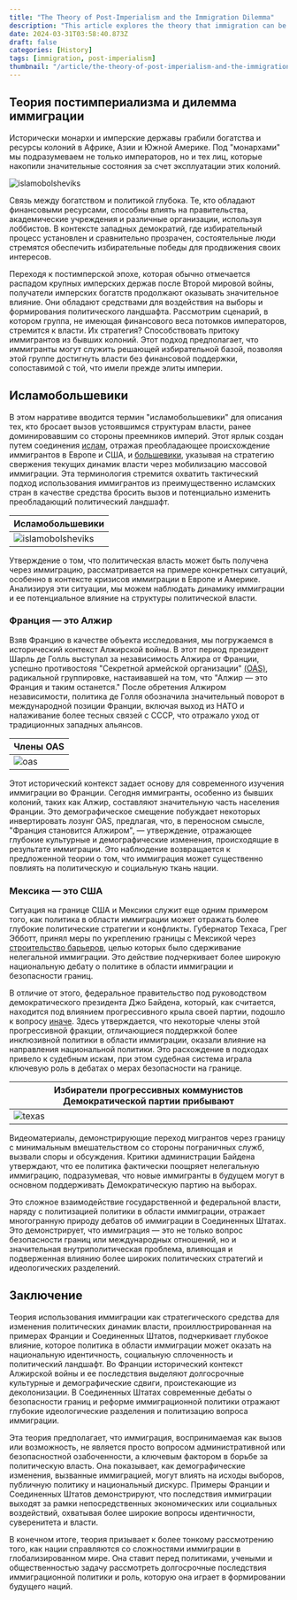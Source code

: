 ```yaml
---
title: "The Theory of Post-Imperialism and the Immigration Dilemma"
description: "This article explores the theory that immigration can be strategically used to influence political power dynamics, using historical and contemporary examples from France and the United States. It delves into the ways in which demographic changes, prompted by immigration, can significantly impact national identity, electoral politics, and the broader socio-political landscape. Through the lens of the Algerian War's aftermath in France and border security debates in the US, the article illustrates the complex interplay between immigration policies and political strategies."
date: 2024-03-31T03:58:40.873Z
draft: false
categories: [History]
tags: [immigration, post-imperialism]
thumbnail: "/article/the-theory-of-post-imperialism-and-the-immigration-dilemma/thumb.png"
---
```


## Теория постимпериализма и дилемма иммиграции

Исторически монархи и имперские державы грабили богатства и ресурсы колоний в Африке, Азии и Южной Америке. Под "монархами" мы подразумеваем не только императоров, но и тех лиц, которые накопили значительные состояния за счет эксплуатации этих колоний.

![islamobolsheviks](/article/the-theory-of-post-imperialism-and-the-immigration-dilemma/imperator.png)

Связь между богатством и политикой глубока. Те, кто обладают финансовыми ресурсами, способны влиять на правительства, академические учреждения и различные организации, используя лоббистов. В контексте западных демократий, где избирательный процесс установлен и сравнительно прозрачен, состоятельные люди стремятся обеспечить избирательные победы для продвижения своих интересов.

Переходя к постимперской эпохе, которая обычно отмечается распадом крупных имперских держав после Второй мировой войны, получатели имперских богатств продолжают оказывать значительное влияние. Они обладают средствами для воздействия на выборы и формирования политического ландшафта. Рассмотрим сценарий, в котором группа, не имеющая финансового веса потомков императоров, стремится к власти. Их стратегия? Способствовать притоку иммигрантов из бывших колоний. Этот подход предполагает, что иммигранты могут служить решающей избирательной базой, позволяя этой группе достигнуть власти без финансовой поддержки, сопоставимой с той, что имели прежде элиты империи.

## Исламобольшевики

В этом нарративе вводится термин "исламобольшевики" для описания тех, кто бросает вызов устоявшимся структурам власти, ранее доминировавшим со стороны преемников империй. Этот ярлык создан путем соединения [ислам](https://en.wikipedia.org/wiki/Islam), отражая преобладающее происхождение иммигрантов в Европе и США, и [большевики](https://en.wikipedia.org/wiki/Bolsheviks), указывая на стратегию свержения текущих динамик власти через мобилизацию массовой иммиграции. Эта терминология стремится охватить тактический подход использования иммигрантов из преимущественно исламских стран в качестве средства бросить вызов и потенциально изменить преобладающий политический ландшафт.

|Исламобольшевики|
|---------------|
|![islamobolsheviks](/article/the-theory-of-post-imperialism-and-the-immigration-dilemma/islamobolsheviks.png)|

Утверждение о том, что политическая власть может быть получена через иммиграцию, рассматривается на примере конкретных ситуаций, особенно в контексте кризисов иммиграции в Европе и Америке. Анализируя эти ситуации, мы можем наблюдать динамику иммиграции и ее потенциальное влияние на структуры политической власти.

### Франция — это Алжир

Взяв Францию в качестве объекта исследования, мы погружаемся в исторический контекст Алжирской войны. В этот период президент Шарль де Голль выступал за независимость Алжира от Франции, успешно противостояя "Секретной армейской организации" [(OAS)](https://en.wikipedia.org/wiki/Organisation_arm%C3%A9e_secr%C3%A8te), радикальной группировке, настаивавшей на том, что "Алжир — это Франция и таким останется." После обретения Алжиром независимости, политика де Голля обозначила значительный поворот в международной позиции Франции, включая выход из НАТО и налаживание более тесных связей с СССР, что отражало уход от традиционных западных альянсов.

|Члены OAS|
|---------|
|![oas](/article/the-theory-of-post-imperialism-and-the-immigration-dilemma/oas.png)|

Этот исторический контекст задает основу для современного изучения иммиграции во Франции. Сегодня иммигранты, особенно из бывших колоний, таких как Алжир, составляют значительную часть населения Франции. Это демографическое смещение побуждает некоторых инвертировать лозунг OAS, предлагая, что, в переносном смысле, "Франция становится Алжиром", — утверждение, отражающее глубокие культурные и демографические изменения, происходящие в результате иммиграции. Это наблюдение возвращается к предложенной теории о том, что иммиграция может существенно повлиять на политическую и социальную ткань нации.


### Мексика — это США

Ситуация на границе США и Мексики служит еще одним примером того, как политика в области иммиграции может отражать более глубокие политические стратегии и конфликты. Губернатор Техаса, Грег Эбботт, принял меры по укреплению границы с Мексикой через [строительство барьеров](https://gov.texas.gov/news/post/governor-abbott-signs-historic-border-security-measures-in-brownsville), целью которых было сдерживание нелегальной иммиграции. Это действие подчеркивает более широкую национальную дебату о политике в области иммиграции и безопасности границ.

В отличие от этого, федеральное правительство под руководством демократического президента Джо Байдена, который, как считается, находится под влиянием прогрессивного крыла своей партии, подошло к вопросу [иначе](https://edition.cnn.com/2024/01/14/politics/immigration-texas-border-dhs-letter-ken-paxton/index.html). Здесь утверждается, что некоторые члены этой прогрессивной фракции, отличающиеся поддержкой более инклюзивной политики в области иммиграции, оказали влияние на направления национальной политики. Это расхождение в подходах привело к судебным искам, при этом судебная система играла ключевую роль в дебатах о мерах безопасности на границе.

|Избиратели прогрессивных коммунистов Демократической партии прибывают|
|----------------|
|![texas](/article/the-theory-of-post-imperialism-and-the-immigration-dilemma/texas.png)|

Видеоматериалы, демонстрирующие переход мигрантов через границу с минимальным вмешательством со стороны пограничных служб, вызвали споры и обсуждения. Критики администрации Байдена утверждают, что ее политика фактически поощряет нелегальную иммиграцию, подразумевая, что новые иммигранты в будущем могут в основном поддерживать Демократическую партию на выборах.

Это сложное взаимодействие государственной и федеральной власти, наряду с политизацией политики в области иммиграции, отражает многогранную природу дебатов об иммиграции в Соединенных Штатах. Это демонстрирует, что иммиграция — это не только вопрос безопасности границ или международных отношений, но и значительная внутриполитическая проблема, влияющая и подверженная влиянию более широких политических стратегий и идеологических разделений.

## Заключение

Теория использования иммиграции как стратегического средства для изменения политических динамик власти, проиллюстрированная на примерах Франции и Соединенных Штатов, подчеркивает глубокое влияние, которое политика в области иммиграции может оказать на национальную идентичность, социальную сплоченность и политический ландшафт. Во Франции исторический контекст Алжирской войны и ее последствия выделяют долгосрочные культурные и демографические сдвиги, проистекающие из деколонизации. В Соединенных Штатах современные дебаты о безопасности границ и реформе иммиграционной политики отражают глубокие идеологические разделения и политизацию вопроса иммиграции.

Эта теория предполагает, что иммиграция, воспринимаемая как вызов или возможность, не является просто вопросом административной или безопасностной озабоченности, а ключевым фактором в борьбе за политическую власть. Она показывает, как демографические изменения, вызванные иммиграцией, могут влиять на исходы выборов, публичную политику и национальный дискурс. Примеры Франции и Соединенных Штатов демонстрируют, что последствия иммиграции выходят за рамки непосредственных экономических или социальных воздействий, охватывая более широкие вопросы идентичности, суверенитета и власти.

В конечном итоге, теория призывает к более тонкому рассмотрению того, как нации справляются со сложностями иммиграции в глобализированном мире. Она ставит перед политиками, учеными и общественностью задачу рассмотреть долгосрочные последствия иммиграционной политики и роль, которую она играет в формировании будущего наций.